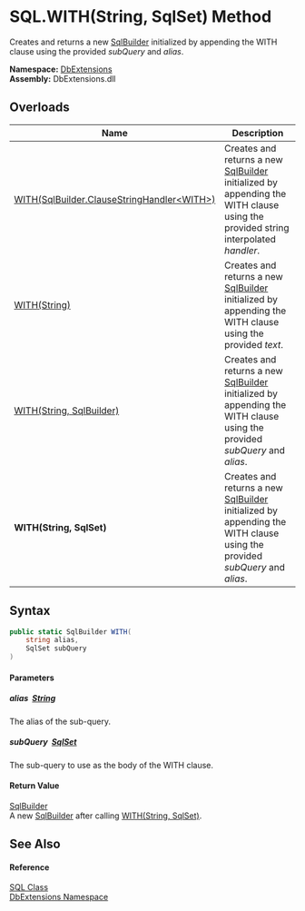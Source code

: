 SQL.WITH(String, SqlSet) Method
===============================
Creates and returns a new [SqlBuilder][1] initialized by appending the WITH clause using the provided *subQuery* and *alias*.
  
**Namespace:** [DbExtensions][2]  
**Assembly:** DbExtensions.dll

Overloads
---------

| Name                                               | Description                                                                                                                          |
| -------------------------------------------------- | ------------------------------------------------------------------------------------------------------------------------------------ |
| [WITH(SqlBuilder.ClauseStringHandler&lt;WITH>)][3] | Creates and returns a new [SqlBuilder][1] initialized by appending the WITH clause using the provided string interpolated *handler*. |
| [WITH(String)][4]                                  | Creates and returns a new [SqlBuilder][1] initialized by appending the WITH clause using the provided *text*.                        |
| [WITH(String, SqlBuilder)][5]                      | Creates and returns a new [SqlBuilder][1] initialized by appending the WITH clause using the provided *subQuery* and *alias*.        |
| **WITH(String, SqlSet)**                           | Creates and returns a new [SqlBuilder][1] initialized by appending the WITH clause using the provided *subQuery* and *alias*.        |


Syntax
------

```csharp
public static SqlBuilder WITH(
	string alias,
	SqlSet subQuery
)
```

#### Parameters

##### *alias*  [String][6]
The alias of the sub-query.

##### *subQuery*  [SqlSet][7]
The sub-query to use as the body of the WITH clause.

#### Return Value
[SqlBuilder][1]  
 A new [SqlBuilder][1] after calling [WITH(String, SqlSet)][8].

See Also
--------

#### Reference
[SQL Class][9]  
[DbExtensions Namespace][2]  

[1]: ../SqlBuilder/README.md
[2]: ../README.md
[3]: WITH.md
[4]: WITH_1.md
[5]: WITH_2.md
[6]: https://learn.microsoft.com/dotnet/api/system.string
[7]: ../SqlSet/README.md
[8]: ../SqlBuilder/WITH_3.md
[9]: README.md